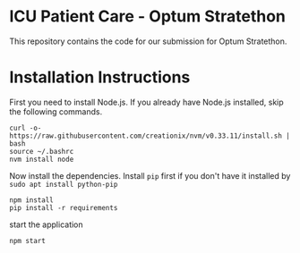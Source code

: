 # ICU Patient Care - Optum Stratethon

This repository contains the code for our submission for Optum Stratethon.

# Installation Instructions

First you need to install Node.js. If you already have Node.js installed, skip the following commands.

```
curl -o- https://raw.githubusercontent.com/creationix/nvm/v0.33.11/install.sh | bash
source ~/.bashrc
nvm install node
```

Now install the dependencies. Install `pip` first if you don't have it installed by `sudo apt install python-pip`
```
npm install
pip install -r requirements
```

start the application
```
npm start
```

